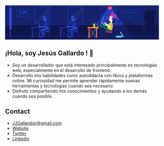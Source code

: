 ![Banner](./banner.jpg)
## ¡Hola, soy Jesús Gallardo ! 👋

* Soy un desarrollador que está interesado principalmente en tecnologías web, especialmente en el desarrollo de frontend.
* Desarrollo mis habilidades como autodidacta con libros y plataformas online. Mi curiosidad me permite aprender rápidamente nuevas herramientas y tecnologías cuando sea necesario.
* Disfruto compartiendo mis conocimientos y ayudando a los demás cuando sea posible.

## Contact

* JJGallardior@gmail.com
* [Website](https://portfolio-ivory-psi.vercel.app/)
* [Twitter](https://twitter.com/Gallardior)
* [Linkedin](https://www.linkedin.com/in/gallardior/)
